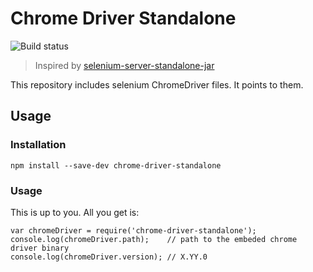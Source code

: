 # Chrome Driver Standalone
![Build status](https://travis-ci.org/abachar/chrome-driver-standalone.svg)

> Inspired by [selenium-server-standalone-jar](https://github.com/adamhooper/selenium-server-standalone-jar)

This repository includes selenium ChromeDriver files. It points to them.

## Usage

### Installation

    npm install --save-dev chrome-driver-standalone

### Usage

This is up to you. All you get is:

    var chromeDriver = require('chrome-driver-standalone');
    console.log(chromeDriver.path);    // path to the embeded chrome driver binary
    console.log(chromeDriver.version); // X.YY.0
